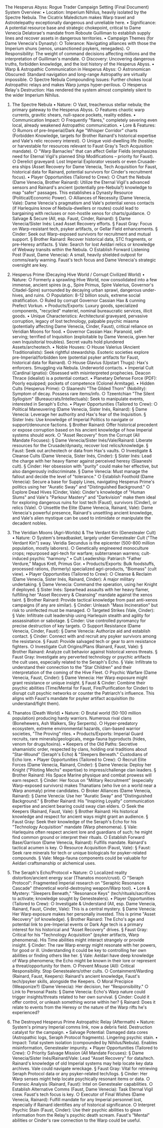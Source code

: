The Hesperus Abyss: Rogue Trader Campaign Setting (Final Document)
System Overview:
    • Location: Imperium Nihilus, heavily isolated by the Spectre Nebula. The Cicatrix Maledictum makes Warp travel and Astrotelepathy exceptionally dangerous and unreliable here.
    • Significance: A potential resource base and strategic chokepoint, critical to Dame Venecia Delatorae's mandate from Roboute Guilliman to establish supply lines and recover assets in dangerous territories.
    • Campaign Themes (for Dame Venecia's Dynasty):
        ○ Tolerance: Navigating alliances with those the Imperium shuns (xenos, unsanctioned psykers, renegades).
        ○ Responsibility: The weight of command decisions affecting millions and the interpretation of Guilliman's mandate.
        ○ Discovery: Uncovering dangerous truths, forbidden knowledge, and the lost history of the Hesperus Abyss.
    • Warp & Astropathic Communication in Hesperus Abyss:
        ○ Astronomican Obscured: Standard navigation and long-range Astropathy are virtually impossible.
        ○ Spectre Nebula Compounding Issues: Further chokes local Astropathic relays and makes Warp jumps hyper-perilous.
        ○ Hesperus Relay's Destruction: Has rendered the system almost completely silent to the wider Imperium Nihilus.

1. The Spectre Nebula
    • Nature:
        ○ Vast, treacherous stellar nebula; the primary gateway to the Hesperus Abyss.
        ○ Features chaotic warp currents, gravitic shears, null-space pockets, reality eddies.
    • Communication Impact:
        ○ Frequently "flares," completely severing even local, already weakened Astropathic communication.
    • Lore & Features:
        ○ Rumors of pre-Imperial/Dark Age "Whisper Corridor" charts (Forbidden Knowledge, targets for Brother Rainard's historical expertise and Vale's relic recovery interest).
        ○ Unique void-dwelling life (hostile; or harvestable for resources relevant to Faust Gray's Tech Acquisition mandate).
        ○ "Warp Barnacles" that can affect Gellar Fields (emphasizes need for Eternal Vigil's planned Ship Modifications – priority for Faust).
        ○ Derelict graveyard: Lost Imperial Explorator vessels or even Crusade-era ships (Asset Recovery for Dame Venecia, Tech Acquisition for Faust, historical data for Rainard, potential survivors for Cinder's recruitment focus).
    • Player Opportunities (Tailored to Crew):
        ○ Chart the Nebula (Dame Venecia, Brother Rainard): Utilize the Eternal Vigil's advanced sensors and Rainard's ancient (potentially pre-Nebula?) knowledge to map "safer" passages. This establishes a Dynasty Resource (Political/Economic Power).
        ○ Alliances of Necessity (Dame Venecia, Vale): Dame Venecia's pragmatism and Vale's potential xenos contacts (if Harlequins know of Nebula-dwellers or routes) could lead to bargaining with recluses or non-hostile xenos for charts/guidance.
        ○ Salvage & Secure (All, esp. Faust, Cinder, Rainard):
            § Dame Venecia/Sister Inés: Lead Asset Recovery efforts.
            § Faust Gray: Focus on Warp-resistant tech, psyker artifacts, or Gellar Field enhancements.
            § Cinder: Seek out Warp-exposed survivors for recruitment and mutual support.
            § Brother Rainard: Recover historical data, STC fragments, or pre-Heresy artifacts.
            § Vale: Search for lost Aeldari relics or knowledge of Webway transits within the Nebula.
        ○ Establish Forward Listening Post (Faust, Dame Venecia): A small, heavily shielded outpost for comms/early warning. Faust's tech focus and Dame Venecia's strategic oversight are key.

2. Hesperus Prime (Decaying Hive World / Corrupt Civilized World)
    • Nature:
        ○ Formerly a sprawling Hive World, now consolidated into a few immense, ancient spires (e.g., Spire Primus, Spire Valerius, Governor's Citadel-Spire) surrounded by decaying urban sprawl, dangerous under-hives, and ruins.
        ○ Population: 8-12 billion souls, extreme social stratification.
        ○ Ruled by corrupt Governor Cassian Hax & cunning Prefect Vorkun.
    • Products/Exports: Luxury goods, specialized components, "recycled" materiel, nominal bureaucratic services, illicit goods.
    • Unique Characteristics: Architectural graveyard, pervasive corruption, legacy of lost technology, palpable psychic miasma (potentially affecting Dame Venecia, Cinder, Faust), critical reliance on Veridian Moons for food.
    • Governor Cassian Hax: Paranoid, self-serving; terrified of Inquisition (exploitable by Dame Venecia, given her own Inquisitorial troubles). Secret vaults hold plundered Assets/archeotech.
    • Noble Houses:
        ○ House Valerius (Ancient Traditionalists): Seek rightful stewardship. Esoteric societies explore pre-Imperial/forbidden lore (potential psyker artifacts for Faust, historical data for Rainard).
        ○ House Glavius (Upstart Thugs): Hax's enforcers. Smuggling via Nebula. Underworld contacts.
    • Imperial Cult (Cardinal Ignatio): Obsessed with misinterpreted prophecies. Deacon Thrace (idealist) is a potential contact.
    • Planetary Defense Force (PDF): Poorly equipped; pockets of competence (Colonel Armitage).
    • Hidden Cults (Hesperus Prime):
        ○ Slaaneshi "The Gilded Thorn" (Nobility): Symptom of decay. Possess rare items/info.
        ○ Tzeentchian "The Silent Syllogism" (Bureaucrats/Intellectuals): Seek to manipulate events, interested in Seraph's Echo.
    • Player Opportunities (Tailored to Crew):
        ○ Political Maneuvering (Dame Venecia, Sister Inés, Rainard):
            § Dame Venecia: Leverage her authority and Hax's fear of the Inquisition.
            § Sister Inés: Use knowledge of Imperial Politics to navigate or support/denounce factions.
            § Brother Rainard: Offer historical precedent or expose corruption based on his ancient knowledge of how Imperial systems should work.
        ○ "Asset Recovery" from the Corrupt (All Mandate Focuses):
            § Dame Venecia/Sister Inés/Vale/Rainard: Liberate resources for the Crusade/dynasty, recover lost relics/knowledge.
            § Faust: Seek out archeotech or data from Hax's vaults.
        ○ Investigate & Cleanse Cults (Dame Venecia, Sister Inés, Cinder):
            § Sister Inés: Lead the charge with her heavy flamer against perceived heresy (Slaaneshi cult).
            § Cinder: Her obsession with "purity" could make her effective, but also dangerously indiscriminate.
            § Dame Venecia: Must manage the fallout and decide the level of "tolerance."
        ○ Establish Foothold (Dame Venecia): Secure a base for Supply Lines, navigating Hesperus Prime's politics using her "Auratic Sway" and "Distinguished Background."
        ○ Explore Dead Hives (Cinder, Vale): Cinder's knowledge of "Human Slums" and Vale's "Parkour Mastery" and "Darkvision" make them ideal for exploring dangerous ruins for lost tech (Faust), survivors (Cinder), or relics (Vale).
        ○ Unsettle the Elite (Dame Venecia, Rainard, Vale): Dame Venecia's powerful presence, Rainard's unsettling ancient knowledge, and Vale's alien mystique can be used to intimidate or manipulate the decadent nobles.

3. The Veridian Moons (Agri-Worlds) & The Verdant Kin (Genestealer Cult)
    • Nature:
        ○ System's breadbasket, largely under Genestealer Cult ("The Verdant Kin") sway. Veridia Secundus is the epicenter (500-800 million population, mostly laborers).
        ○ Genetically engineered monoculture crops; repurposed agri-tech for warfare; subterranean warrens; cult-induced psychic "harmony."
    • Cult Leadership: Patriarch "Father Verdure," Magus Krell, Primus Gor.
    • Products/Exports: Bulk foodstuffs, processed rations, (formerly) specialized agri-products, "Biomass" (cult view).
    • Player Opportunities (Tailored to Crew):
        ○ Cleanse & Reclaim (Dame Venecia, Sister Inés, Rainard, Cinder): A major military undertaking.
            § Dame Venecia: Command the operation, using her Knight if deployed.
            § Sister Inés: Spearhead assaults with her heavy flamer, fulfilling her "Asset Recovery & Cleansing" mandate against the xenos taint.
            § Brother Rainard: Provide tactical knowledge from past anti-xenos campaigns (if any are similar).
            § Cinder: Unleash "Mass Incineration" but risk to uninfected must be managed.
        ○ Targeted Strikes (Vale, Cinder):
            § Vale: Infiltrate cult leadership using Harlequin stealth and agility for assassination or sabotage.
            § Cinder: Use controlled pyromancy for precise destruction of key targets.
        ○ Support Resistance (Dame Venecia, Cinder, Faust):
            § Dame Venecia: Authorize aid and establish contact.
            § Cinder: Connect with and recruit any psyker survivors among the resistance.
            § Faust: Provide salvaged tech or gear to arm resistance fighters.
        ○ Investigate Cult Origins/Plans (Rainard, Faust, Vale):
            § Brother Rainard: Analyze cult behavior against historical xenos threats.
            § Faust Gray: Investigate any perverted technology or psychic artifacts the cult uses, especially related to the Seraph's Echo.
            § Vale: Infiltrate to understand their connection to the "Star Children" and their interpretation of the coming of the Hive Fleet.
        ○ Psychic Warfare (Dame Venecia, Faust, Cinder):
            § Dame Venecia: Her Warp exposure might grant resistance or unique insight.
            § Faust & Cinder: Combine their psychic abilities (Time/Mental for Faust, Fire/Purification for Cinder) to disrupt cult psychic networks or counter the Patriarch's influence. This aligns with Faust's mandate for psyker artifact acquisition (to understand/fight them).

4. Thanatos (Death World)
    • Nature:
        ○ Brutal world (50-100 million population) producing hardy warriors. Numerous rival clans (Bonehewers, Ash Walkers, Sky Serpents).
        ○ Hyper-predatory ecosystem, extreme environmental hazards, clan-based warrior societies, "The Proving" rites.
    • Products/Exports: Imperial Guard recruits, rare minerals/geologicals, mega-fauna byproducts (hides, venom for drugs/toxins).
    • Keepers of the Old Paths: Secretive shamanistic order, respected by clans, holding oral traditions about "Star-Wound" (Seraph's Echo) & "Sleepers Beneath." Custodians of Echo lore.
    • Player Opportunities (Tailored to Crew):
        ○ Recruit Elite Forces (Dame Venecia, Rainard, Cinder):
            § Dame Venecia: Deploy her Knight ("Piloting Mechs" expertise) to impress/challenge clan leaders.
            § Brother Rainard: His Space Marine physique and combat prowess will earn respect.
            § Cinder: Her focus on "Military Recruitment" (especially Warp-exposed survivors) makes Thanatians (who live on a world near a Warp anomaly) prime candidates.
        ○ Broker Alliances (Dame Venecia, Rainard):
            § Dame Venecia: Use her "Auratic Sway" and "Distinguished Background."
            § Brother Rainard: His "Inspiring Loyalty" communication expertise and ancient bearing could sway clan elders.
        ○ Seek the Keepers (Rainard, Faust, Vale):
            § Brother Rainard: His historical knowledge and respect for ancient ways might grant an audience.
            § Faust Gray: Seek their knowledge of the Seraph's Echo for his "Technology Acquisition" mandate (Warp phenomena).
            § Vale: Harlequins often respect ancient lore and guardians of such; he might find common ground or interpret their rituals.
        ○ Establish Forward Base/Garrison (Dame Venecia, Rainard): Fulfills mandate. Rainard's tactical acumen is key.
        ○ Resource Acquisition (Faust, Vale):
            § Faust: Seek rare minerals for tech or unique biologicals for psyker-related compounds.
            § Vale: Mega-fauna components could be valuable for Aeldari craftsmanship or alchemical uses.

5. The Seraph's Echo/Protocol
    • Nature:
        ○ Localized reality distortion/ancient energy scar (Thanatos moon/crust).
        ○ "Seraph Protocol": Fragmented Imperial research on "Seraphic Resonance Cascade" (theoretical world-destroying weapon/Warp tool).
    • Lore & Mystery: "Sleepers Beneath," "Resonance Keys" (tech/rituals/sacrifices to activate; knowledge sought by Genestealers).
    • Player Opportunities (Tailored to Crew):
        ○ Investigate & Understand (All, esp. Dame Venecia, Rainard, Faust, Cinder, Vale): This is a central mystery.
            § Dame Venecia: Her Warp exposure makes her personally invested. This is prime "Asset Recovery" (of knowledge).
            § Brother Rainard: The Echo's age and potential link to pre-Imperial events or Dark Age tech is a primary interest for his historical and "Asset Recovery" drives.
            § Faust Gray: Critical for his "Technology Acquisition" (psyker artifacts, Warp phenomena). His Time abilities might interact strangely or provide insight.
            § Cinder: The raw Warp energy might resonate with her powers, for good or ill. Understanding it could be key to controlling her own abilities or finding others like her.
            § Vale: Aeldari have deep knowledge of Warp phenomena; the Echo might be known in their lore or represent a threat/opportunity for them.
        ○ Prevent Misuse (All): Critical Responsibility. Stop Genestealers/other cults.
        ○ Containment/Warding (Rainard, Faust, Keepers): Rainard's ancient knowledge, Faust's tech/psyker skills, alongside the Keepers.
        ○ Moral Precipice (Weaponize?) (Dame Venecia): Her decision, her "Responsibility."
        ○ Link to Personal Pasts:
            § Dame Venecia: Echo's Warp nature could trigger insights/threats related to her own survival.
            § Cinder: Could it offer control, or unleash something worse within her?
            § Rainard: Does it relate to events from the Heresy or the nature of the Warp rifts he's experienced?

6. The Destroyed Hesperus Prime Astropathic Relay (Aftermath)
    • Nature: System's primary Imperial comms link, now a debris field. Destruction catalyst for the campaign.
    • Salvage Potential: Damaged data cores (Astropathic logs, Seraph Protocol fragments). Lingering psychic stain.
    • Impact: Total system isolation (compounded by Nihilus/Nebula). Enables misinformation, Genestealer impunity.
    • Player Opportunities (Tailored to Crew):
        ○ Priority Salvage Mission (All Mandate Focuses):
            § Dame Venecia/Sister Inés/Rainard/Vale: Lead "Asset Recovery" for data/tech. Rainard's knowledge of old Imperial systems may help locate key data archives. Vale could navigate wreckage.
            § Faust Gray: Vital for retrieving Seraph Protocol data or any psyker-related tech/logs.
            § Cinder: Her Warp senses might help locate psychically resonant items or data.
        ○ Forensic Analysis (Rainard, Faust): Intel on Genestealer capabilities.
        ○ Establish Alternative Comms (Faust, Dame Venecia): Task Eternal Vigil crew. Faust's tech focus is key.
        ○ Executor of Final Wishes (Dame Venecia, Rainard): Fulfill mandate for any Imperial personnel lost, especially if Rainard identifies any of historical significance.
        ○ Interpret Psychic Stain (Faust, Cinder): Use their psychic abilities to glean information from the Relay's psychic death scream. Faust's "Mental" abilities or Cinder's raw connection to the Warp could be useful.

